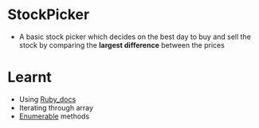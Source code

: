 # StockPicker
* A basic stock picker which decides on the best day to buy and sell the stock by comparing the **largest difference** between the prices 

# Learnt
* Using [Ruby_docs](https://ruby-doc.org/3.2.2/)
* Iterating through array
* [Enumerable](https://ruby-doc.org/3.2.2/Enumerable.html) methods 

